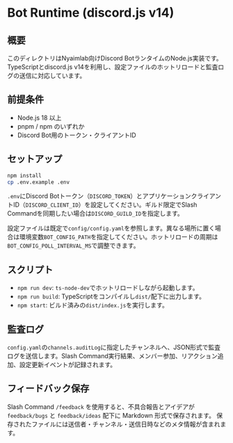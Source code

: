 # Bot Runtime (discord.js v14)

## 概要
このディレクトリはNyaimlab向けDiscord BotランタイムのNode.js実装です。TypeScriptとdiscord.js v14を利用し、設定ファイルのホットリロードと監査ログの送信に対応しています。

## 前提条件
- Node.js 18 以上
- pnpm / npm のいずれか
- Discord Bot用のトークン・クライアントID

## セットアップ
```bash
npm install
cp .env.example .env
```

`.env`にDiscord Botトークン（`DISCORD_TOKEN`）とアプリケーションクライアントID（`DISCORD_CLIENT_ID`）を設定してください。ギルド限定でSlash Commandを同期したい場合は`DISCORD_GUILD_ID`を指定します。

設定ファイルは既定で`config/config.yaml`を参照します。異なる場所に置く場合は環境変数`BOT_CONFIG_PATH`を指定してください。ホットリロードの周期は`BOT_CONFIG_POLL_INTERVAL_MS`で調整できます。

## スクリプト
- `npm run dev`: `ts-node-dev`でホットリロードしながら起動します。
- `npm run build`: TypeScriptをコンパイルし`dist/`配下に出力します。
- `npm start`: ビルド済みの`dist/index.js`を実行します。

## 監査ログ
`config.yaml`の`channels.auditLog`に指定したチャンネルへ、JSON形式で監査ログを送信します。Slash Command実行結果、メンバー参加、リアクション追加、設定更新イベントが記録されます。

## フィードバック保存
Slash Command `/feedback` を使用すると、不具合報告とアイデアが `feedback/bugs` と `feedback/ideas` 配下に Markdown 形式で保存されます。
保存されたファイルには送信者・チャンネル・送信日時などのメタ情報が含まれます。
